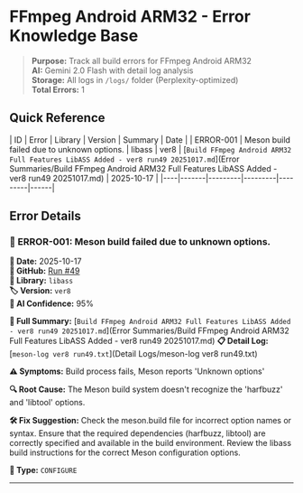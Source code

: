 # FFmpeg Android ARM32 - Error Knowledge Base

> **Purpose:** Track all build errors for FFmpeg Android ARM32  
> **AI:** Gemini 2.0 Flash with detail log analysis  
> **Storage:** All logs in `/logs/` folder (Perplexity-optimized)  
> **Total Errors:** 1

## Quick Reference

| ID | Error | Library | Version | Summary | Date |
| ERROR-001 | Meson build failed due to unknown options. | libass | ver8 | [`Build FFmpeg Android ARM32 Full Features LibASS Added - ver8 run49 20251017.md`](Error Summaries/Build FFmpeg Android ARM32 Full Features LibASS Added - ver8 run49 20251017.md) | 2025-10-17 |
|----|-------|---------|---------|---------|------|

## Error Details


### 🔴 ERROR-001: Meson build failed due to unknown options.

**📅 Date:** 2025-10-17  
**🔗 GitHub:** [Run #49](https://github.com/share-18001080/113/actions/runs/18579017038)  
**🎯 Library:** `libass`  
**🏷️ Version:** `ver8`  
**🤖 AI Confidence:** 95%

**📄 Full Summary:** [`Build FFmpeg Android ARM32 Full Features LibASS Added - ver8 run49 20251017.md`](Error Summaries/Build FFmpeg Android ARM32 Full Features LibASS Added - ver8 run49 20251017.md)
**📋 Detail Log:** [`meson-log ver8 run49.txt`](Detail Logs/meson-log ver8 run49.txt)

**⚠️ Symptoms:** Build process fails, Meson reports 'Unknown options'

**🔍 Root Cause:** The Meson build system doesn't recognize the 'harfbuzz' and 'libtool' options.

**🛠️ Fix Suggestion:** Check the meson.build file for incorrect option names or syntax. Ensure that the required dependencies (harfbuzz, libtool) are correctly specified and available in the build environment. Review the libass build instructions for the correct Meson configuration options.

**📝 Type:** `CONFIGURE`

---

